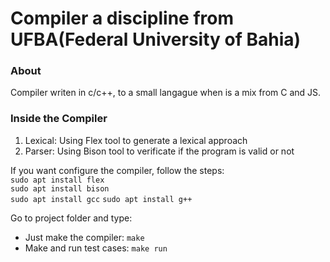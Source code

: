 # Compiler a discipline from UFBA(Federal University of Bahia)  
### About  
Compiler writen in c/c++, to a small langague when is a mix from C and JS.  
  
### Inside the Compiler  

1. Lexical: Using Flex tool to generate a lexical approach  
2. Parser: Using Bison tool to verificate if the program is valid or not  
  

If you want configure the compiler, follow the steps:  
`sudo apt install flex`  
`sudo apt install bison`  
`sudo apt install gcc` 
`sudo apt install g++` 
  
Go to project folder and type:  
 * Just make the compiler: `make`  
 * Make and run test cases: `make run`  